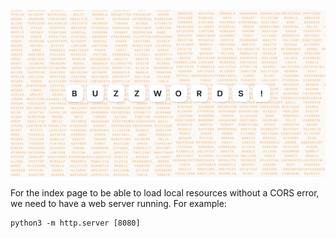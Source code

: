 ![Header](./banner.png)

For the index page to be able to load local resources without a CORS error, we need to have a web server running. For example:
```
python3 -m http.server [8080]
```